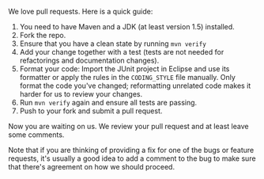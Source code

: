 We love pull requests. Here is a quick guide:

1. You need to have Maven and a JDK (at least version 1.5) installed.
2. Fork the repo.
3. Ensure that you have a clean state by running `mvn verify`
4. Add your change together with a test (tests are not needed for refactorings and documentation changes).
5. Format your code: Import the JUnit project in Eclipse and use its formatter or apply the rules in the `CODING_STYLE` file manually. Only format the code you've changed; reformatting unrelated code makes it harder for us to review your changes.
6. Run `mvn verify` again and ensure all tests are passing.
7. Push to your fork and submit a pull request.

Now you are waiting on us. We review your pull request and at least leave some comments.


Note that if you are thinking of providing a fix for one of the bugs or feature requests, it's usually
a good idea to add a comment to the bug to make sure that there's agreement on how we should proceed.
